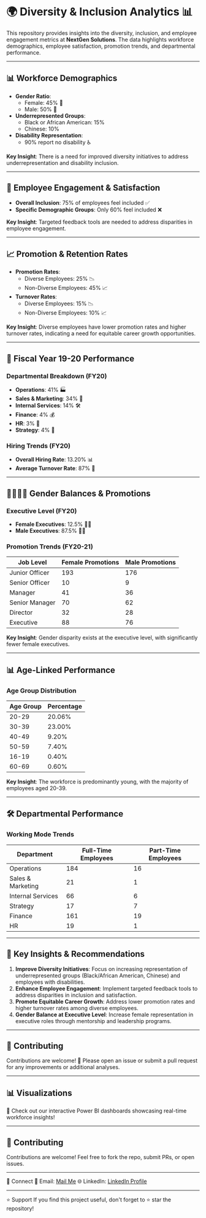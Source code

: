 # 🌍 Diversity & Inclusion Analytics 📊

This repository provides insights into the diversity, inclusion, and employee engagement metrics at **NextGen Solutions**. The data highlights workforce demographics, employee satisfaction, promotion trends, and departmental performance.

---

## 📊 Workforce Demographics

- **Gender Ratio**: 
  - Female: 45% 👩
  - Male: 50% 👨
- **Underrepresented Groups**:
  - Black or African American: 15% 
  - Chinese: 10% 
- **Disability Representation**: 
  - 90% report no disability ♿
  
**Key Insight**: There is a need for improved diversity initiatives to address underrepresentation and disability inclusion.

---

## 💼 Employee Engagement & Satisfaction

- **Overall Inclusion**: 75% of employees feel included ✅
- **Specific Demographic Groups**: Only 60% feel included ❌

**Key Insight**: Targeted feedback tools are needed to address disparities in employee engagement.

---

## 📈 Promotion & Retention Rates

- **Promotion Rates**:
  - Diverse Employees: 25% 📉
  - Non-Diverse Employees: 45% 📈
- **Turnover Rates**:
  - Diverse Employees: 15% 📉
  - Non-Diverse Employees: 10% 📈

**Key Insight**: Diverse employees have lower promotion rates and higher turnover rates, indicating a need for equitable career growth opportunities.

---

## 📅 Fiscal Year 19-20 Performance

### Departmental Breakdown (FY20)
- **Operations**: 41% 🏭
- **Sales & Marketing**: 34% 💼
- **Internal Services**: 14% 🛠️
- **Finance**: 4% 💰
- **HR**: 3% 👥
- **Strategy**: 4% 🎯

### Hiring Trends (FY20)
- **Overall Hiring Rate**: 13.20% 📊
- **Average Turnover Rate**: 87% 🔄

---

## 👩‍💼👨‍💼 Gender Balances & Promotions

### Executive Level (FY20)
- **Female Executives**: 12.5% 👩‍💼
- **Male Executives**: 87.5% 👨‍💼

### Promotion Trends (FY20-21)
| Job Level          | Female Promotions | Male Promotions |
|--------------------|-------------------|-----------------|
| Junior Officer     | 193               | 176             |
| Senior Officer     | 10                | 9               |
| Manager            | 41                | 36              |
| Senior Manager     | 70                | 62              |
| Director           | 32                | 28              |
| Executive          | 88                | 76              |

**Key Insight**: Gender disparity exists at the executive level, with significantly fewer female executives.

---

## 📊 Age-Linked Performance

### Age Group Distribution
| Age Group | Percentage |
|-----------|------------|
| 20-29     | 20.06%     |
| 30-39     | 23.00%     |
| 40-49     | 9.20%      |
| 50-59     | 7.40%      |
| 16-19     | 0.40%      |
| 60-69     | 0.60%      |

**Key Insight**: The workforce is predominantly young, with the majority of employees aged 20-39.

---

## 🛠️ Departmental Performance

### Working Mode Trends
| Department         | Full-Time Employees | Part-Time Employees |
|--------------------|---------------------|---------------------|
| Operations         | 184                 | 16                  |
| Sales & Marketing  | 21                  | 1                   |
| Internal Services  | 66                  | 6                   |
| Strategy           | 17                  | 7                   |
| Finance            | 161                 | 19                  |
| HR                 | 19                  | 1                   |

---

## 🎯 Key Insights & Recommendations

1. **Improve Diversity Initiatives**: Focus on increasing representation of underrepresented groups (Black/African American, Chinese) and employees with disabilities.
2. **Enhance Employee Engagement**: Implement targeted feedback tools to address disparities in inclusion and satisfaction.
3. **Promote Equitable Career Growth**: Address lower promotion rates and higher turnover rates among diverse employees.
4. **Gender Balance at Executive Level**: Increase female representation in executive roles through mentorship and leadership programs.

---

## 🤝 Contributing

Contributions are welcome! 🎉 Please open an issue or submit a pull request for any improvements or additional analyses.

---

## 📊 Visualizations
🚀 Check out our interactive Power BI dashboards showcasing real-time workforce insights!

---

## 🤝 Contributing
Contributions are welcome! Feel free to fork the repo, submit PRs, or open issues.

---

🔗 Connect
📧 Email: [Mail Me](srivenkatesh6.k@gmail.com)
🌐 LinkedIn: [LinkedIn Profile](https://www.linkedin.com/in/kedari-sri-venkatesh-359056347)

---

⭐ Support
If you find this project useful, don't forget to ⭐ star the repository!
